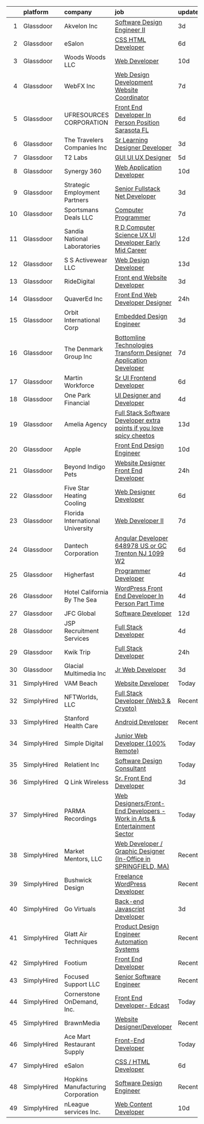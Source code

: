 

|    | platform    | company                           | job                                                                                                                                                                                                                                                                                                                                                                                                                                                                                                                                                                                                                                                                                                                                                                                                                                                                                                                                                                                                                                                                                                                                                                                                                                                                                                                                             | update_time   | location                |
|---:|:------------|:----------------------------------|:------------------------------------------------------------------------------------------------------------------------------------------------------------------------------------------------------------------------------------------------------------------------------------------------------------------------------------------------------------------------------------------------------------------------------------------------------------------------------------------------------------------------------------------------------------------------------------------------------------------------------------------------------------------------------------------------------------------------------------------------------------------------------------------------------------------------------------------------------------------------------------------------------------------------------------------------------------------------------------------------------------------------------------------------------------------------------------------------------------------------------------------------------------------------------------------------------------------------------------------------------------------------------------------------------------------------------------------------|:--------------|:------------------------|
|  1 | Glassdoor   | Akvelon  Inc                      | [Software Design Engineer II](https://www.glassdoor.com/partner/jobListing.htm?pos=105&ao=1110586&s=58&guid=0000018160fe9b528d4051159e6079ed&src=GD_JOB_AD&t=SR&vt=w&ea=1&cs=1_867f32fa&cb=1655189707964&jobListingId=1007931691673&cpc=91A66587F56D6347&jrtk=3-0-1g5gft6s2g2ph801-1g5gft6siii11800-4e70c9872138baca--6NYlbfkN0BedaSJ74Gjs1g2m8qO5X9JEW7GLVUAx6MMatG1vm1iFWF5IcSa5lNRV-tx573r3IgU833bDH9X3-3tfskTdkt48JXvko6yzag_if__K1Fw3tQ1ziMtlrGBoX8zZiwHUUJA3nDqpaZH3_zJmxt6gYo-69zNLXmZKNthylu4gJ-K0sS0ovm822KtozcPvI6vhkfyqhlNBGBSVziD7PGmceIZxJRlKSqCv8viOWVFVq0RbwziJtdWCqiGQOYvpPQ6i0sTzmYlKv-XzCuw88r9De_MxAnKzJH630pAJ5DRCQBJ4qdOKH5VwSpxpI19VYk-kEzY--M78eqNXn1ikJI0HPoPVKo9uTyyxm5SHt0B2PrUKrPuAFiOLN5BmeTxwsIcsp4f6KsACY4iuUOd3HnoXvkgQ_767Dg1ADuJDSyNKBL7Yg2mf9XeCVpMcX-LnuY7Bh5wwFFbyYt71UMm2dK0cdW4LecEQDgL4RrUmZPQ5ajH1a5s_bHGuzITRvkKRx1ttBY5FxkCj-B8kRAQFpTJ49bg1OUfb6PfGtA%3D)                                                                                                                                                                                                                                                                                                                                                                                                                                            | 3d            | Remote                  |
|  2 | Glassdoor   | eSalon                            | [CSS   HTML Developer](https://www.glassdoor.com/partner/jobListing.htm?pos=111&ao=1110586&s=58&guid=0000018160fe9b528d4051159e6079ed&src=GD_JOB_AD&t=SR&vt=w&ea=1&cs=1_33bcb7fe&cb=1655189707965&jobListingId=1007924725713&cpc=F41FEAB56D215062&jrtk=3-0-1g5gft6s2g2ph801-1g5gft6siii11800-d78d28495f642f53--6NYlbfkN0BEZjN4yZdNxGTJSfeQLQOWG2stMqrQEYxPlXsGtCvXCbogS6p6IFYnszG3ouTNGqz6O7jpNIceYlz64cswnB0sIHM7SRDvZqn9H6CTiV_93sAbrfT2OsakmclQVsZTpbu-Yrthf8MLuwd4pYCyTtZPYjZXbP28sb7Nsrd8BES0pL2YqK_prWsJ9X2UhJqeObC4JnLKsEzWxcswkRyRhSg8hsbm7Qe-ZcjqzngQswYnFpdStuB7jSeuqKJuJc7cuxv7peiMJFW1dBrrEnmbZjnGVe7WsL5oY_sJY6Q1Dd1fe2r3Nz7kYiaBafGnKD83XY1TPiLvEhiz2zpeo2aPFw3yXrHZij_NQyKDuEeUCnbFzMyQ0xfx1ZC_R2rTEa64yQKrXhvtMOBYtuuEkOZYkLRtfqg9i9tmVCQxLZ7rrEgNwiPPWroam3IgBO0auFVoA5mQeyFvrEjwXA%3D%3D)                                                                                                                                                                                                                                                                                                                                                                                                                                                                                                                                     | 6d            | Remote                  |
|  3 | Glassdoor   | Woods   Woods LLC                 | [Web Developer](https://www.glassdoor.com/partner/jobListing.htm?pos=120&ao=1110586&s=58&guid=0000018160fe9b528d4051159e6079ed&src=GD_JOB_AD&t=SR&vt=w&ea=1&cs=1_2ee7c0e2&cb=1655189707967&jobListingId=1007915991955&cpc=AA718BBA0476CE1A&jrtk=3-0-1g5gft6s2g2ph801-1g5gft6siii11800-0eb1274849b25c7b--6NYlbfkN0BO3SNxvjMo2-0Sn7sp0Y2vearIcZeVR6chHfBA1t4ZAfzLMSWShPks-uxHp1vfUkWatOQrzQiIgRs1ZsJy8wixeMRq3c3GYB2jihiysNJ3TwU4HO6h6KQWa_qOVSURZnrLNZgkYWcSmMw3rgPO9QdJva5wSA6awwdE3ygnuzNU9apt8Q3tZq5ju9PSQh_UBj0KKJLUMxILNyk-niK_4JxQkZrjMce3zW7u97sIHkuhnVbGs6JdZSbGDvkjWlU1PIG7UndvbZyfheEJtk4HSoa1qSZ-UMLHVHNtkvNJKKhTs0AfEYa7eJ3rAgqY-l4uQ6lymv4399yTuFmtcbPaJZ2l7meDjITZyTnxCNc_FV8vgaZfuK3dXGohigLMBFBee29SPW_VcvTi7S6vFF41-sLKfZZz7tFeOmqN5glKrDIlHlowwjpLoxgShvSG1aRS4QXjXKPo6HwyxU1McaqOjru8LVrQ6Ril130zUrLtnfT6Vv7v2xYinCTa)                                                                                                                                                                                                                                                                                                                                                                                                                                                                                                        | 10d           | Evansville, IN          |
|  4 | Glassdoor   | WebFX  Inc                        | [Web Design   Development Website Coordinator](https://www.glassdoor.com/partner/jobListing.htm?pos=110&ao=1110586&s=58&guid=0000018160fe9b528d4051159e6079ed&src=GD_JOB_AD&t=SR&vt=w&cs=1_577a7742&cb=1655189707965&jobListingId=1007920957231&cpc=40D58474E35604FD&jrtk=3-0-1g5gft6s2g2ph801-1g5gft6siii11800-f463d66769996559--6NYlbfkN0AA3uNcJ0aeXBAdVd1dUlJvZjHaUXbbC2QUFGJChoFW7xEU327m6es5SMDBLQ2TxuGDjWXhihKMzw2y6I6OYJUyY_7T4qpwyu_xqj7AmKm5Ig7tJYUUxVeWi8D08CpuVLYffC9MlUCMZe6iHQrfpYu5yTN-TfC6PQWo9DbQknP0IuiXsy73zAY6wy4ojSM35m3YYzr3igjAdY3oOTMNthfzFR3jJVa4Y6OySn7R32XehTRKVv8QdQ1pT2ROeut6imUczBBuIkY5gjRv0SpWzwWAJwv70_JhoilwIbXSUa1M1PW80XiDhcazw3Rg4cQGdqvEcQQWplm1bQ75OwDleXBt0OdhvWA4hlsbBgPd0bQ259Kor93F8f4J0SEb2Zfu6nK24_lsz-gF-fo0y9-XrzTYw9p_I4IyLyDG2sH8x5UiUksU_mzzWfI-bVebXBSDiboZyggAY9ofWB90I2k9l7lZQsz9qoL2JoHp7EhCMC0RGB7L6WO_vvQakPGXJl2qqxEmaWUMy4InJmj7t-JTIRwGa9O8SslXmsp2rrbfJfOhnLbo1RmOZ8nh_odpC8YQ6DE_VloJ-L9ZVTi4sOLLyLI4nKFhrCYOho9fkITUO4r-nA%3D%3D)                                                                                                                                                                                                                                                                                                                                                  | 7d            | Harrisburg, PA          |
|  5 | Glassdoor   | UFRESOURCES CORPORATION           | [Front End Developer  In Person Position  Sarasota  FL](https://www.glassdoor.com/partner/jobListing.htm?pos=101&ao=1110586&s=58&guid=0000018160fe9b528d4051159e6079ed&src=GD_JOB_AD&t=SR&vt=w&ea=1&cs=1_bcd50ee2&cb=1655189707963&jobListingId=1007923496267&cpc=3D124ADD2BE5A259&jrtk=3-0-1g5gft6s2g2ph801-1g5gft6siii11800-299a1c042d5f5555--6NYlbfkN0AjeJqgKXHp6a4h8OdGvVmXLk7LusodRFDKFJ2WuQe_SiD5QprdGOzNGTHfqE46y8TOwzVjBYvtxAB10pQa8-lSsghkx62mgbVRicUbs5bGp4tHRc9HEhowuiQV5duCMEpH4uzyP9crMNR8YIs6XNDyMLtlM671dan65uKpVnB2Yu0Jk4fw2T79X51RwVRU88OBtkZursMnOU6YSHwrrcNkvYe7yInAHs9cpKPzAs1MFlAuaDEST8uq7L9pVx5FzzziyRghJWpDJ2jL-O7fZdP5a2DCd08iwa7lvuDzJudhnIlT3a5Z4lIsP-_fg0ckU6WRa2Yci8B4JmTVta9SV-A5k6ezDPuNQX_sZJA_Q-CyaYeJRVj-q6reAeYPlm0s8Fl8GK_41-wTjq81PleoIBLJdE2L2eJ-HCZ5ksMX4W4wX9eFmPsQWN4qZSzt7kCR8eZO1TDggjgqpqeL_DNX_VcpaZvL2g3Li8R_HrABUL5ya3w0c2uQqczoRA9GQGmkvR6Tlbeix-51komZDB63lUdZ0Jd53fJh0eg9QMzIY4gU4110bBxdv4tIFK6X3ln9l8Y%3D)                                                                                                                                                                                                                                                                                                                                                                                  | 6d            | Sarasota, FL            |
|  6 | Glassdoor   | The Travelers Companies  Inc      | [Sr  Learning Designer Developer](https://www.glassdoor.com/partner/jobListing.htm?pos=119&ao=1110586&s=58&guid=0000018160fe9b528d4051159e6079ed&src=GD_JOB_AD&t=SR&vt=w&cs=1_0ab8624b&cb=1655189707966&jobListingId=1007932619445&cpc=CBEBA1A9D941894A&jrtk=3-0-1g5gft6s2g2ph801-1g5gft6siii11800-f4d094e3d0b7f44e--6NYlbfkN0DwhCR4mE7Dx-CLhz4PI5BhfvPze6ywMzhMsBH5psjCE2akgMDjbc7mgQRF-OO2fE6y8Z1QJJ5ZDXy0niJzaIdyC6Yp9KN7zRYRC9A5lwpxOMzXe80N9kpR-BHR8MenMH4hLBYdmhtKF1IVOhzD6fA4qiQ_UuLqcNHPZGSXnFiJOWXWY_VyOd5O8_IZBIbsnZIcFboTFx3Jh2Spl3IIb2TLQhy9HdRmL0DTdrAXgJBrggaVRjVQ38c1B-WXuUZRjx_j-8bGqnc3xRuc13MfAfVwwS1fcnw2vu2Vus1D-tvgVxCWyJqRGGS46TPYaPgaPOH7JBgNaPRURL33kOwKZUdWuMzOmxjKWaVv7ABSQTOZbd0gIh0dljSD_DNQmvZ4s8TME1QriGZUOJo1E2widTWLJDrGQtj4QIqJ56RGsqoAE8C_akEiKUKOa93xlyVU34LmaWI6U7XwplKtnsVjuYZI-j7TIlwSv8mblWHwwdNGxAkM9tH6AMbBV9qAEmp9ousgGe5DPBlr4Zr32L2iAk8RA1-_d1uRJ-MJU4IAWQTT3xGP2pxhzcWbq1Lmw9-mFjXIpkPAevfGsQ%3D%3D)                                                                                                                                                                                                                                                                                                                                                                                               | 3d            | Hartford, CT            |
|  7 | Glassdoor   | T2 Labs                           | [GUI UI UX Designer](https://www.glassdoor.com/partner/jobListing.htm?pos=130&ao=1110586&s=58&guid=0000018160fe9b528d4051159e6079ed&src=GD_JOB_AD&t=SR&vt=w&ea=1&cs=1_145a46db&cb=1655189707968&jobListingId=1007927015310&cpc=75B6770C194DCF89&jrtk=3-0-1g5gft6s2g2ph801-1g5gft6siii11800-88fdad46afa941a8--6NYlbfkN0D2W1O6DpjgqM5t-Ytd4rWfN7zm7KgZNT6v4xi380-TNoafG_tUEkKvJdXorb6VoYSE6sjVX1kUCkmsNuH6WCf5kO5Gs5uD9UVjt-nV7YkXjbodDSuQRyGQsosBRGhih3WcdfQltN15nJROO-E6KuzdoSIxQvmOdLaL6hSdVz9Aa1WRUbnTPubpWb-OPiRXltywZOlseF-F5j0TBrQ3ZNezqtHfxBar3mbWQEo_n2hQjPFPpxncVVKtxJVaQlnic-66ox0miI2Q-_4sEHM8S7OCzv8rySbKmR4ifHP1F6sK1OnWqdhtZsrZK8tXhEvE2eGbqz9dH0wjD_XbFWfNvMiHVbksaSAPRnDHbmG3ctjw5oFYaeBbq67o22aJ51RW3L9inpzIgZ9Gh7THcAYmo4gXsXRpuyOFSU2QKl89xiPdad-xVZF6mIpdt1gMSF5wc8OnsWt5PR0Rykq7AwKEReeb)                                                                                                                                                                                                                                                                                                                                                                                                                                                                                                                                   | 5d            | Remote                  |
|  8 | Glassdoor   | Synergy 360                       | [Web Application Developer](https://www.glassdoor.com/partner/jobListing.htm?pos=125&ao=1110586&s=58&guid=0000018160fe9b528d4051159e6079ed&src=GD_JOB_AD&t=SR&vt=w&ea=1&cs=1_d180d674&cb=1655189707967&jobListingId=1007916078773&cpc=BCC169F53084E245&jrtk=3-0-1g5gft6s2g2ph801-1g5gft6siii11800-29ccddcbc13599f4--6NYlbfkN0D3144mSAre_s2DyY13LhQs0VT40Ny06JpOHOzDNPfCMOPtH0hK8WyPBEVs6-RgPgnDufC31XtsuCJqo2t82BuI4oDEEYmSSiJecdWdwZ5OkPEEIKfQITnmixD97aXNUSMzjoxhCKQuq1KRbgfrOJ90P5KGiPcJ5p4rhkZ_0KPveUBLie4BHOSvCqtR9KEzhcUPiSQBiGqiuICemmDYYBccVlS8gwofZexuvwy2hDgZz_KCHxLk41EardhgJi4xhC-Wh-jOBdYw0xBxwBH0oQCsxlRomUC_I3_iHDZuoB_BRTiXE8IPY5-EG2yXuB1ijbF4oGiF8QAO2gErboOu09lbyZ_lTEAMPQvx3m40qrp3-PZxMhtrHFXcvrELh2jSgjlReg-sMyChPIOpwPzafQzlFu13IHPOYM6AUjjnxw0dcYWuOHIcDBeGCCLopRi_lkKNL2YbuKv0Cz0-pccdnftpL3vZYkeTxbORBZSTXByUu9D6JE7AAxcif0mAONrzdmw%3D)                                                                                                                                                                                                                                                                                                                                                                                                                                                                              | 10d           | Remote                  |
|  9 | Glassdoor   | Strategic Employment Partners     | [Senior Fullstack  Net Developer](https://www.glassdoor.com/partner/jobListing.htm?pos=123&ao=1110586&s=58&guid=0000018160fe9b528d4051159e6079ed&src=GD_JOB_AD&t=SR&vt=w&ea=1&cs=1_bbeea43c&cb=1655189707967&jobListingId=1007932109580&cpc=AECEB822CA110EBC&jrtk=3-0-1g5gft6s2g2ph801-1g5gft6siii11800-c36782258eef7748--6NYlbfkN0B-fTUegnOdPWDV05CiIhIi2qlOzw6WOcAKK9Y9LqNfmuNY1A0kBHRpIHZer5Lsr2yEesuItmG4PiDoSmT_VkB0aWsBn2slRN5kOozmjS22nImROoQhkqM0yypWkb0taiFb8wGj2fUjOELNGaFJGINIkPttTpA4Nq0jC8SlLH8GaBR153ZAwRg3zUtKKOxqOfLck0U2Lpc0VuiJFU5K_EO3Cv4VN0blbGeB6_zQ0XIO0tFWpqtTUOK4XAnvjGiGwMQ1fT3e1mlje4j5APT9Ecb2dRSxm8JaDZ_HfnstzDtE_Zm_zpgvP_WhVXDa9oSFxOBdKsub29-2edPxlnaIHkYK9dbj9Ptj9ZzPSQuQhrFw64AHWKh0ba4Afn-Wydz0vzjBWdACPtcNn73Cvxnr4jaBnBOYz1tD__Zw1b6kk1bQ8tZ6eTBTg-vpqLXR-VgRqSyA8xYA_K3s-5ekbxQYcGtuHh7N6Tx6yp-yVPwvXQoScZ8-EwRVP_FE1F50vzQfRkGAR4l7--KWQw%3D%3D)                                                                                                                                                                                                                                                                                                                                                                                                                                                          | 3d            | Remote                  |
| 10 | Glassdoor   | Sportsmans Deals  LLC             | [Computer Programmer](https://www.glassdoor.com/partner/jobListing.htm?pos=115&ao=1110586&s=58&guid=0000018160fe9b528d4051159e6079ed&src=GD_JOB_AD&t=SR&vt=w&ea=1&cs=1_50c09ff7&cb=1655189707966&jobListingId=1007920625031&cpc=96F8E6828E6A41D1&jrtk=3-0-1g5gft6s2g2ph801-1g5gft6siii11800-44a2eb65cfc8b2c4--6NYlbfkN0BN-5tHF8vYVqcpc6FWzO8DS8lgcCA5gMv941FJ686ir0xHzZVW09YWZri0jdyMrdqZqMgj_APOeXBC9R_DQQGPO1oep3_5Pt0yE6K8NSkjmd_5I3F4l2mKfNGZM4iX6QIBzvq_2sV9jTxm8FHxUBKa3s1kCz2tby2vutZToWIeVkcKdB1ZVs8IICCKkVICWzHwhD3a9D46Ou9sd_ZH6KdJY_8UN2SDcYzrHHxhiTW-BCURnwMcKSvBahNhUXVoLSgZP8YHhy9EdkhRhbSY1wPa-uP50L7ayfCzM5x8ScFKHkn6JNzwtJb6xd2T8MPErGdT_T6njwm6gz4cjNLQZUVweLaaEnqzfXuuGVHXDsXc2msZQ_0uqwfRG1FIGP_bgQ6c5bWXRkwpx8XonSbKU3PBEVlVjHxrNMdrETF1NWKF_UujB3k3GbCrhI0voVAnJsMbV-IIcdv7XXWLUNsE1hj7tTqLADFJTA74gz5E36Qlkwxlr9HYCVcTHEN-leag-HAhAL95FlDAeg%3D%3D)                                                                                                                                                                                                                                                                                                                                                                                                                                                                      | 7d            | Mechanicsburg, PA       |
| 11 | Glassdoor   | Sandia National Laboratories      | [R D Computer Science   UX UI Developer  Early Mid Career ](https://www.glassdoor.com/partner/jobListing.htm?pos=103&ao=1110586&s=58&guid=0000018160fe9b528d4051159e6079ed&src=GD_JOB_AD&t=SR&vt=w&cs=1_2e56579d&cb=1655189707964&jobListingId=1007911268524&cpc=44DE203E6B988E83&jrtk=3-0-1g5gft6s2g2ph801-1g5gft6siii11800-2536bb670d953c78--6NYlbfkN0BdI5vrJcl4iNCACeycF7SOUtI3c7RKoL2EvjheEbCbdUv081JA-dhNqjZ4jdBftl73t2dDyuec84FMjeUD6P8G98esIl-3b9vBf2e_230qYVTRFV5E97TCHyBG9a4SQd0tVGz8yJDy2YWjK0Nj0ZQ7Bb_E-nfYCqpra0nuiANOx-gYPDIGgspsIbComsXXRhUr88_7bBbeBCeUbMAE2g642sO2e_II0x_aqcXCuDEpkZfcQOC_yXeUCFyIU58MYTcxkis7qEEjD8hTzm19buj8RJ73Au8BdU4RvXP9vo1_n2DDOQHR6STnJA8gd4om6s50HGAD5mJjZzTd5o_9cPpN9EGkk11lRKUlea1ClD2FubnAXOlPAwKHmKG7MZUNwENUwyL2crwi8cZBn9UaPm1y53jLl62YvVIdKDVYRy3zCz4B2MXE6kOIdUuztIWv2JKl2hUhwc-yvyij57pYFDCw-1KBe-vqSqq-N5-E-mNMob5rdkvXJPGGSfXtiCbBs1MZd7aWgr_gPS612eyNIDnLZUPDjANJMCRBS5GRE6eOrisZyYMk1pZDqMH8KxZXAi83yr3Whe3FJttVPSk2TG4Zp-V828fdp__XhvGXMG3wyEp6S8u7qsdj-ilAuw6mkcSdNXYFulARk0S3hkphLqPjJbnGSqLiP2rn7CrOn0Nvo6D9XRCgt-4j)                                                                                                                                                                                                                                                                 | 12d           | Albuquerque, NM         |
| 12 | Glassdoor   | S S Activewear LLC                | [Web Design Developer](https://www.glassdoor.com/partner/jobListing.htm?pos=107&ao=1110586&s=58&guid=0000018160fe9b528d4051159e6079ed&src=GD_JOB_AD&t=SR&vt=w&cs=1_02b732a3&cb=1655189707964&jobListingId=1007907546318&cpc=A615028083C8ED4B&jrtk=3-0-1g5gft6s2g2ph801-1g5gft6siii11800-9a94e0e65c736bca--6NYlbfkN0Ajr136nt6A_LHOZ7dazkZBMRVGXfFx1UH3hXSlGZi78qV2vh4IIPaG56QxCFgA56Adpr9RaXdipIXu1R4bmSOvMziN5foyE-Hu6-wOJzorB798i-BTTof0WkY407sJ8JJ-b48jkEdELNvzxft-sRf5NMtJ6JiYIBRDHRpWroXbQqBaO_5kxxHvN-KYbt9H9FU-F8bCVWeed56PDkhqUEuRGHhHzWK0Nu3lZP0kPet2iRwACwaCwOfDb-EMyWgGqkH7w8F9scYTODSXHs5vLFqvbLsxgnSuxFyJvNxn4peqmFfbQ9g__LXHpMWkB2piNu_A6pF5uldPWQwVqsNnS6pBrRiZ_Bm3WO8575YvhaLSRgLafIrQGe1UZUPb70SSOVGbc3KJUKCW7fN7m2bWbxv94SG_xOH-frlDA-7c7VWAMMd7dWbM_JkJvFhXV3qsjx0oDt2NpvEXMSJg3_NYydQq3hkAZeyyOkBHn2FWiaY7MDbmwHoyw62tXoHl8v_wHoNSh6FBiBl0klJ2KaZPvbK9rOCj1YTetix7gYptoZzV_D27OVyO3mGsuDB_21oABazfXRHEQv6gZ51P1LZdp4Kv0speRcg5cu6A6ICpP5TgS-sjDSw9IjSv4nk2npym0R6LafEexVCR5dQ0d-sdBSj7F9cd_qA2Bc9y68aOKX7zXKGkTTZqNWdRT7wviJRY1kDlN_qekztLKxfckPOHNJL3NeRSG_yQBFBgIfYmet9dXC-ibn2jUVyxxO4m54TMUZY%3D)                                                                                                                                                                                                                        | 13d           | Bolingbrook, IL         |
| 13 | Glassdoor   | RideDigital                       | [Front end Website Developer](https://www.glassdoor.com/partner/jobListing.htm?pos=117&ao=1110586&s=58&guid=0000018160fe9b528d4051159e6079ed&src=GD_JOB_AD&t=SR&vt=w&ea=1&cs=1_7d10e99d&cb=1655189707966&jobListingId=1007931992105&cpc=5075878B7C32FFAE&jrtk=3-0-1g5gft6s2g2ph801-1g5gft6siii11800-26665a45e1668915--6NYlbfkN0BoEVNbAWQNxotZkgpTQG7kMc_AMYBv02UGObrQiiCverPnjPKFUkivPIF-hLlPpZZ63ccqoU8pFtLu40d2uQ1FXPREsCOTtGr2DfZyRYGs_HszesTgv7H0WLCvSne0rN3vdVh4QYOnR2caW7lPWCW4erh4csDj3CXiMfapoLon-FtBzi62gjOE4YTGMfHrVa4Cr4Vutiwmz5t1fvkIWy3r-OY3d5e2n3ScBzRUDCwUXSLmw20TkoqsFtIB9x8iZDKqnzVoni4iCQplRjZcAYzslv6pCqJ_oAq0hxhkjbw__0pEf_u62dceqyIxWaQ9eQfGIYnxIRs5zgZRbfeJKJY7C1WEjiU-3PuiItDDEwzXoopyQwoCvM5H8A2nsZLXUNlKNzuuv5NjD4pomJ-jOJ6Nt7JlRGZzEJblgrjTUBCbHyH0hlDbjpRoq96mkoKiU9JpqUcr8YyYf8QZTna5TdTGFIIqDrdTAMWWc0XQ7xk6Zyed8k1c24aU_LiT3ZDZjxzRvijaTVmWIA%3D%3D)                                                                                                                                                                                                                                                                                                                                                                                                                                                              | 3d            | Columbia, MO            |
| 14 | Glassdoor   | QuaverEd  Inc                     | [Front End Web Developer Designer](https://www.glassdoor.com/partner/jobListing.htm?pos=102&ao=1110586&s=58&guid=0000018160fe9b528d4051159e6079ed&src=GD_JOB_AD&t=SR&vt=w&ea=1&cs=1_1e7063ca&cb=1655189707964&jobListingId=1007936252108&cpc=08E35E8864782013&jrtk=3-0-1g5gft6s2g2ph801-1g5gft6siii11800-bb1f9902c558ed78--6NYlbfkN0AtlW_omU2Xx3W-19HQ_drmTKCWebiHnmA5lS5PDL5G8ZkX8NO2bnXzrIEjws-3SAO1KWXH3BpdhpX083viPqEx0phXZ4hwIqErzoT-ah9_vcXqsaSSNPWomIuJGZW-MwLjEUGu3s5lP27ide6b_6Pl7soJKxhakzR3r5RJjUFGIHxGx7QyI-0sUNWoNTRhOoz-ZjG42cBKyIHzKRJ_aKSSLLAZDqfSbbV3wHnmDe4POP_iiKr1lvcMc44gUf2RwoHskACJCN7j6vAdb1303j_15UZVALfFOKBlMxIgjVXYuClcPVCa8A2_Fi6JwYHVV_Zp30y2n_ftoVPpTizK31hVk4u5l9nm-gODyOOpahCmB18aqWOSIEw2rSKKnq5hZiUEFyg5SQotbASmmYzlAen2oxKljuTIYy4FvfacUy1PNGxOh0LAoiopwklmYpmiH21xIVKfs-LbHb7zxRUXz2IjjCvVzzxaUDBLQJFvqDRoPZiWIpyup1hpybm90tHqWe-4MOpDkh3XLw%3D%3D)                                                                                                                                                                                                                                                                                                                                                                                                                                                         | 24h           | Nashville, TN           |
| 15 | Glassdoor   | Orbit International Corp          | [Embedded Design Engineer](https://www.glassdoor.com/partner/jobListing.htm?pos=116&ao=1110586&s=58&guid=0000018160fe9b528d4051159e6079ed&src=GD_JOB_AD&t=SR&vt=w&ea=1&cs=1_85b4a3e5&cb=1655189707966&jobListingId=1007931830820&cpc=7E331B339EFC28D0&jrtk=3-0-1g5gft6s2g2ph801-1g5gft6siii11800-4b6019ed2ca40b77--6NYlbfkN0Bdawkma8uMirdPCqQF_EZve-sB4UozhivRZ73DC1EvSPFjT3huMp43aDd_ivtPHzokPdD29S361EXM7Y9LS9EmGZZ6FBnuSOtWzpUhu8z_0PnEyFf1rqpcvIio91TvAc5ijlysGRKiuCpDCXumFRfoks3f16x2L6haTuW6mX0OO1-cLQhcW_RYlGv579UZKj5GPd3I2JlDJfQlt4qGwnD7UVOs2Ps1OiCXiyTXRbHYil6b7e2kmbbcqsL3P-vJb1r9o9zHPeO9aa2C5m2-vNQpJIuIXxpB6awlY_UjQMHRKW73dQM8CJ8xQ_QiI9N5-V-1ypWNxVuO7wLR3D26tBbHfU5uuKQE4LMvvFgeJcNlBDZasCwqkG1relsJB5NrMR58hclC4-9NnQV3IghNVrBy_mtWK0Sc-PBLUJ_CjP3Q9f1wRmIE7hMuW0vGcKtBfAdBpX_JmxFJIECrlptEBjlmNcYcKsj0v6yHelwWgPThQTXShlY8JLoh27hpaqyie-U%3D)                                                                                                                                                                                                                                                                                                                                                                                                                                                                               | 3d            | Hauppauge, NY           |
| 16 | Glassdoor   | The Denmark Group  Inc            | [ Bottomline Technologies Transform Designer Application Developer ](https://www.glassdoor.com/partner/jobListing.htm?pos=104&ao=1110586&s=58&guid=0000018160fe9b528d4051159e6079ed&src=GD_JOB_AD&t=SR&vt=w&ea=1&cs=1_7629b7ae&cb=1655189707964&jobListingId=1007920677812&cpc=3B54C55687EAAB5E&jrtk=3-0-1g5gft6s2g2ph801-1g5gft6siii11800-c9509fc5d067a275--6NYlbfkN0CnvnrZV6i1JGX1yqycrBVKxG_QbmFGo1hJvaAPDrdCVTET5rWUgFWpZGgoZc06_HNnY7hdT5y1kDU_dzPnswIN34pdZNgNK1ilmmQcF4UlgBkJtOJXqS4SHehDpnMOgd-7-BM4x5-4Lwr_f_7lGtzLgqaA8CJxUoK7HXFt460O2Himc83l5I4fCMyIzzRDPz0lQrfMIL1YVsVkdjwXw19mKI6UUwo9Q4FOcW7aX-iOGoLDhVbTQYLLWmauUZ22AXuutgw7syVLmXp1FJsqn5ve2q2YKS8v_QqtP-B89jPJnDsIkPr2_ldf_WpDw0p9retYoMRwEcQ-xw2c-NbiDL02JAN23JzkwgGwoZuvucv0Y_z1jW8QfzTR30W_UQ7hvOHGF7U1SDm7WDxSQaSAAyzF5AgoKffFRWJzRybTZJYiKn_lFV6hvOHVevVN4RaW7gTzLTBg1QftH6jYu-2medMx5roaXlP3QXX3Xprcmcg8Gb30-XOjfBm48C0tN-3uXSuOjQKloNYyNZ68-l0c4KGYq_AQtuGU0kRVDSUz1Vl1U15KvaMYfqIro3W8dIvGSes%3D)                                                                                                                                                                                                                                                                                                                                                                     | 7d            | Remote                  |
| 17 | Glassdoor   | Martin Workforce                  | [Sr  UI  Frontend Developer](https://www.glassdoor.com/partner/jobListing.htm?pos=129&ao=1110586&s=58&guid=0000018160fe9b528d4051159e6079ed&src=GD_JOB_AD&t=SR&vt=w&ea=1&cs=1_e61c17b3&cb=1655189707968&jobListingId=1007924178215&cpc=7095061949A44974&jrtk=3-0-1g5gft6s2g2ph801-1g5gft6siii11800-52d0e025fd71f8fa--6NYlbfkN0BAnXLjUwbR7LBHhCcBSn_NgtH3YW4eF8cFpakyIhC5-Xqkka0fZ4k23toJXCoLKcl8qezvvOt6l9i99Pof7x6ngYcE48DAvNGy0ZQsDEsgF6a8pCc2JVv8EwQp74UnDAtmsXTO2trqCTklgaG3jB4d8rsbs14O5OV3r_a0SndBhT0I0CRqaVSfQ85wWkT4wn8eO4NLXcMbcKDAYcNCEVdLs54PTKJ7q6ZXMRV14fLhyz2E3yM8QSto4m9ewW86RxCDzq8xCbkaABqGZL2wospsf1AObhW2o6kLmhGfZAjkhBRXYMudXt-V-xYfwYsO3m3WgfFWatLe06LpnSS626JoXjHOrdV2VZKdjfV5azbJoU3xZbg9E8s-pEHi4L0Ipo3C97nU6V-caiu-y7bwzg1txL-yvY3eRGbqQIl5b1XH9uN-Xns0UKR38Q1njsjR2bJsAJxBsdrA4OU4NqwQA7kRoWsALE-QvSuPrczteh6G_JqKUBNhafjiHUA0g6MPTBsaid3qrgAt1A%3D%3D)                                                                                                                                                                                                                                                                                                                                                                                                                                                               | 6d            | Columbia, SC            |
| 18 | Glassdoor   | One Park Financial                | [UI Designer and Developer](https://www.glassdoor.com/partner/jobListing.htm?pos=106&ao=1110586&s=58&guid=0000018160fe9b528d4051159e6079ed&src=GD_JOB_AD&t=SR&vt=w&ea=1&cs=1_050941fa&cb=1655189707964&jobListingId=1007930034219&cpc=A1E2D04CAB10975F&jrtk=3-0-1g5gft6s2g2ph801-1g5gft6siii11800-6bd632b15bd631b6--6NYlbfkN0AXRmaj4qrt_K0tCGuPu7P-1JPDornHxocZAMYcyiHdtUrU6RGJV_bcmXAl1FLj6y3fd1gN3wMu_LVb688BK_shGlBOdSy6DsT-yCQCewl0svXxlZhzyfhn8M9yP-l7_uXvrcY5s2nF03p0i49cZJbRWUAAvsEr_UfWTxZwoJAuM7Ul8SD3FaES9PGig_qVNQFbiDBpyd8TvVK32223B4xTdhVh6t0fz4OgDnnXXGpyeGjDbiTZtVWPP-TjUnpzKZ98nspeSnl6qlqILebGNORjfc1U4FO4hBcB-tkiHi7MtEvfZv1EPrL7LhbCXDn9hQ0wloRt8rbvQZsVjG7F0z0cEdlkufX2fP71kVq2TBGZ_B8_rUx8fd9GzjPuTD9oVnNjIkhWDa6c_dXNG0OgiurY6-GrXxtMpl8znQ7nCPj3HSxLePCAAN_v_rSoQZclrBHLXrMJhsnGnio12ultcfdprJ1OTlhL0F5cx7Lpdr3dGOsGYa15fxa9ULM9-tDk-HLcp7riVM2QzA%3D%3D)                                                                                                                                                                                                                                                                                                                                                                                                                                                                | 4d            | Miami, FL               |
| 19 | Glassdoor   | Amelia Agency                     | [Full Stack Software Developer  extra points if you love spicy cheetos ](https://www.glassdoor.com/partner/jobListing.htm?pos=118&ao=1110586&s=58&guid=0000018160fe9b528d4051159e6079ed&src=GD_JOB_AD&t=SR&vt=w&ea=1&cs=1_03c309a4&cb=1655189707966&jobListingId=1007905190328&cpc=07D58528F3898F33&jrtk=3-0-1g5gft6s2g2ph801-1g5gft6siii11800-67856edb6d341728--6NYlbfkN0DnWT2MWh3PjM2wGGC7mpX-PKFto2gAIuK8vCM8ePi-hpLYk1KqrofZgPTWXPSBynrJI52abg7-pww4gidOsU03XaLmBhLwalfYZqdGX9y7CVtOsxZpVCYqhwMvoOxjUu0GyMK6-_HoTxubhrZPIFEBztbP9edVRRWyNFHpxru3WqhWfNKBH_zTMLBWK-PldWitBknVrpzJMZlUwAs3Zbg-cVjFqkKzt1WHiAwqnRUP6NFy1qCKdNynnPUZdIOw1AcmuP9h6unEp8FUpicuV2828g9USPIp-HbgD8nahIEDWapoewe6bB0PJZxq12n5j2jOXxHj_83du2olEQjVIMh9y7xhnWGYdd2tzikyXKsaz88AdaZo1zOpFD1qgRXki-kwFtMykJwrpk47Fh_pcJWcwSWFzZm-6G7zVkeoOercl8jH86ePJYFU0OxEAxAlGmM9ucNa1GcRXyuHdAdq7jZ38tpKXkq_oo6vQ0VyhdnpsYHbxvnG_BW662r8ARIhgao4H8IoD4OvsRal7S31Sx11xEEX_s_6tOqB7aZcE0HK7Y_5ViCU7NC_n3AR68yLZEg%3D)                                                                                                                                                                                                                                                                                                                                                                 | 13d           | Remote                  |
| 20 | Glassdoor   | Apple                             | [Front End Design Engineer](https://www.glassdoor.com/partner/jobListing.htm?pos=128&ao=1110586&s=58&guid=0000018160fe9b528d4051159e6079ed&src=GD_JOB_AD&t=SR&vt=w&cs=1_c8250b37&cb=1655189707967&jobListingId=1007917017039&cpc=3DB599BF2F4828F0&jrtk=3-0-1g5gft6s2g2ph801-1g5gft6siii11800-024e67ab84e899c4--6NYlbfkN0BvKrLyj5gPmtZO9T8euul8TCxuuKNOtzRJOomxnwSEodTz2Bc-sPZlMlNbJQ5kKAuamD8E0y8fib0F8wutCtfIGSb471QHU10me4iGiQrDnZ3-x6hN4JEXclGmEWSJEjzkIPaa9eKZaRy3nL4JjynJ8p5ziDXBpcVgJgP1KwoSRzTFplPptiGGMIvdGhPs3PqLhasy2pPBNpxoXFji1xfKyzL0pdt8aYjNSxpJ036NL7oZjk7ZsnAr6ISsYRhMNuawy8e-eJdwaGpQ1_lDwKO1WA5qqjUshuJsBqx9ZKbKYxUk4eD1SKPMBEdyORtH4S_jHYk-Cuiv3uBzU3EtK4OShaibqSjmpaHyPgaMACU2Uz9738Ve7ErMC7tPXuC7J4VU2E9d8rmF63XPxrpQyhCpbAHE6tYxs5T2jX6sYd44eC1on--e-vVd3qGxCAVJzAMB8O-2S5nDCnjQArGVdCHQ0k25uB3jGMYpvR-sCHHTp43GN7uTFbzJHc3ubWAu8_gN1IM9R26R1cAvdDKFo2xkxsPvRlrS3JCTwUc-DCioOqT5mer1rgoCmt2uV1vnW2bYZsslKMijfLT0Vnoxp2wa-dMUohdIKAQfTcmAY6GiI62m6Stv09_1t4Ow3SozR3bXk4wPhvppW-iE7xJtsl8wSH90AR_-RumAaLoCphtMBB5oMGH9JhSo1-pbdmVg1Mq2w8RdfF65sGCqkEcZ_h79g3jNKOL_H0_2TjVs5SrX43Mt9k5ZCYoXDwUKIsoV1Yazg2SEIYiQFtyJfZbrBUhw-oAh0LAbtAZKmZ_ykDiyBXOhVpdQ7whK4wsKNfTSnqEJJ6h-vHcypGZMLOgE4w_rj3ZH9Iger6cvPT-zl6YdhriWTy8G8PMhVrZanGZH2fGWP6izz82TiVeaI9b01uKnOEMAlZhcmvnJTUMow22LTSkaklCu0Mp-2CYLyY3JGSIqFR2ONrvvQYkcCPbMf7a9) | 10d           | Beaverton, OR           |
| 21 | Glassdoor   | Beyond Indigo Pets                | [Website Designer Front End Developer](https://www.glassdoor.com/partner/jobListing.htm?pos=109&ao=1110586&s=58&guid=0000018160fe9b528d4051159e6079ed&src=GD_JOB_AD&t=SR&vt=w&ea=1&cs=1_ab8e9b46&cb=1655189707965&jobListingId=1007937324954&cpc=AA7790897323AD50&jrtk=3-0-1g5gft6s2g2ph801-1g5gft6siii11800-ca455ec4ca1113fb--6NYlbfkN0BzyIYrTMR_AjNKh_kvAG8N613gtHPANQ3sdLTkrtBd-5uEBpCZnEceHEPe887SWU78rUv0U1YpU7h1aTLG75M8NHGLiAVhn-YoD5Iu-kTedwVJBAm7vpBEuSHO5iQw7K0SM3T-un4uBtoiyQ-PV1awHo8cthDuewDFlMd-RWh9-7hDhl11zNbAw9HhaYYNfw-ZZWRCkRnRKqD1ar0J0a3U5aHz9Ok9HYTlTGOsdVUodac-Z48zAHWQRUdGmWX9pqNVRkiGWHCYzhLovxSO3d3H7GHSKX1yizowczaiowEn362P5LWYxKzh-ZUAqWMZbKCWo8BFkIqx67xw2UQaIx8SJk3sbBRUUc75IB1adzFJvhAurYa1wpIKlJPMdC8EEEP54r9s3SsrxcD3oRq6fXMTi1_LDoALeyMSTZBeJYHETyF4E6IV82AzBxTVpxudOiq3cisio7KDiKfrPDbC0STivi3fd28pqgbRRP1VmcdXxG3hgCVuUZxhFhFbgbWs9027uHkMjicF5A%3D%3D)                                                                                                                                                                                                                                                                                                                                                                                                                                                     | 24h           | Remote                  |
| 22 | Glassdoor   | Five Star Heating   Cooling       | [Web Designer Developer](https://www.glassdoor.com/partner/jobListing.htm?pos=121&ao=1110586&s=58&guid=0000018160fe9b528d4051159e6079ed&src=GD_JOB_AD&t=SR&vt=w&ea=1&cs=1_75692113&cb=1655189707967&jobListingId=1007922988006&cpc=92BEE8AC7E71C1CB&jrtk=3-0-1g5gft6s2g2ph801-1g5gft6siii11800-bdad3848810380a9--6NYlbfkN0CPM-GSW8iMlR23sa17RD7q5kdYqTEkxEJr77K0pHi_XR8W-rW3Q2fJjLTwuHB2NnRIg6gqz90Xi84XWDJTb6EnxVy_BLInWBJZpsYDZ4Xz2LG5qLrAf0pwvduezaTrorpmxNYiAqq12A1AP561NSDm_wjTg0ibzy_bOfRk-DRs_ChZwJOdKM54JcmgkLPJxRk37PrTwpNvMkIZujgn9Vh_4Vvdc3I9-FRX8oifM_JP-nySiTvQZvIT5j-tS8TT0U241r2sZnm5bHhLnmzXcIJtjfDmybssqc0jmewIqCQayVJ7kJJl-4qGVrG99QZmzFIvFcQhjYoJNtIxCsoFANRp4_bZTdawQ33riNpXUQYm1-UB36LGbkcvsMt9bpRjMyY9hMtQqg8pfZJ5IcVX4URXfJEkPhfXqiMFqb3V78xLPd8F_gAfkMZuYkH5gem8fz_gf7q20GtY8MbjlFvwrOJsHT5ZKJj30UdiQueWaUG45ZzyNEFquRpvQIUbmYQjOODRUAbZ2ygcbg%3D%3D)                                                                                                                                                                                                                                                                                                                                                                                                                                                                   | 6d            | Pickerington, OH        |
| 23 | Glassdoor   | Florida International University  | [Web Developer II](https://www.glassdoor.com/partner/jobListing.htm?pos=122&ao=1110586&s=58&guid=0000018160fe9b528d4051159e6079ed&src=GD_JOB_AD&t=SR&vt=w&ea=1&cs=1_97989baa&cb=1655189707967&jobListingId=1007920628461&cpc=82ABD2B5CEB98952&jrtk=3-0-1g5gft6s2g2ph801-1g5gft6siii11800-393bcf82ed210612--6NYlbfkN0DLkcw5Q3s657oqdLk9yDcyRlkr7t5cD5jTxS32Y7QMMtENgPBh4g6D27Zh5N8yOQIxU9g4e5UiugGzPl3BivaQeT97uKWY1tXA-1Je47SSNKC05S4Nwho2p6XvjI_ljAIdIUDJdOn_Xm84S69q91FYVRcsECnzCDatEJkzzPgDuwfA_qOwi6MwivaR9go7C-__GY7LhqalR5pvaUn-Hdlw_4j69u6rQRof3CiSVKgRXMq17o4kjaSIc8e69tSgmlz13l5itP7FkNYpTI3Gt3-aclpNl7ifnROGEY3266jq00ZGtGBdLsw-_T8Yltl2mcHxbjNRLrE9lWNVcM258aD8YaXXwTitDfTc5ACq1xJZJZjLxsY1ocEnfEPj4uw1QnQgoaQePuLvcqJEEQ84ee8Xpgk_LFWboeMevehOPc2E-Xp9RfM7XL8KrjGRhhekFcQaRz5vrWVIAHloADjmPZ5gSEXxCmSZwjrTaH1WZnRJ_W9JcbSdMXYx6_tcgoV4dRA%3D)                                                                                                                                                                                                                                                                                                                                                                                                                                                                                       | 7d            | Miami, FL               |
| 24 | Glassdoor   | Dantech Corporation               | [Angular Developer  648978     US or GC    Trenton  NJ    1099  W2](https://www.glassdoor.com/partner/jobListing.htm?pos=127&ao=1110586&s=58&guid=0000018160fe9b528d4051159e6079ed&src=GD_JOB_AD&t=SR&vt=w&ea=1&cs=1_b7160aa5&cb=1655189707968&jobListingId=1007923286006&cpc=8D52E76475A7E842&jrtk=3-0-1g5gft6s2g2ph801-1g5gft6siii11800-9f1649d3eb702d56--6NYlbfkN0Bix7FBf67wPreTmEV6iJoPjf6M7sWQRdpx2Wb_2_BACGNiOl97u0sVFWcRdJVNYfBeKncPmECfXMALauJEHH6G9KMpYbc7fqVk4nafXzrBi6fmw95En1nCP8Zo35dIDzLDZuzOTSyxH4kY-hR2B9LzYYAeaI4Uw_5RPGk4gkz3T-fykx7LrcWvcBqjJEYKO6bTmt4B9jlfv9LCgHaZXHZZtGI6YhcnFjIuWrzEbIy8yyyDj6d5Qx1NLCwfM7LdaNgyvpzPasTkdiRQQrCUNBWoP5DVYI7Etw3jWA2oIHHqHSk5uDxDATx4DnvWzCCfmPds-UcJxHBmfJZ-2BXYawdfNHwg9iVsB_xEwRc548UbGwNtPVFhZguXsTja39b-ulW16WX-Rt2sz1Pj8GsGBzpigmT3MEUaxEbMamM_ayF7RPqzHWvaUxXnWt4FWn2rksif2yxy4ZwZI09_MWYyYBLU14yIOVYMEREzImdCB_Npu-CdBUf5WINFy_GYqQvUUxqm6gkLjFCtGRXIkHNPcZeGI0ulrSTziYcRU8nadzQ8Ug%3D%3D)                                                                                                                                                                                                                                                                                                                                                                                        | 6d            | Trenton, NJ             |
| 25 | Glassdoor   | Higherfast                        | [Programmer Developer](https://www.glassdoor.com/partner/jobListing.htm?pos=126&ao=1110586&s=58&guid=0000018160fe9b528d4051159e6079ed&src=GD_JOB_AD&t=SR&vt=w&ea=1&cs=1_aef9de0f&cb=1655189707967&jobListingId=1007929865609&cpc=F17331D9BECC482A&jrtk=3-0-1g5gft6s2g2ph801-1g5gft6siii11800-bd7858272b18c627--6NYlbfkN0BK9GXDcakwdiqmeo8o-2GvkYnmPkq7xevAHdeF_847qgEqLohpJSeR_je2c6CrwxlMSZudIHXkGl2sTA9OKzQCM5IS0sl2UpeBD9r3WFbJpIBUZWQfvcFudmYirqMiab-lE60b9l-4cY4aLNoEVRo5TlPJokQviS-iHTuRA7yEClgGgmgkP4O8erK2U6Xlo2JR0y6Z9h8_mTekPeUFqpTQmRTqGiIMLQh1Zfr-N689tK0ZLLAF6vIlWx9CCRYeJ7mISzL3Apoinu-_lmQgz9ZZfgxlJQWR7tTud2ve3eR2Om4jt3iZxTjELYQvbx9u2-0Gd9QbeQaV9XNFSPeoeudl4_sNSaUJAQYYpDsatmHkmIyGCb6xxuKSg12_mOz7lCTrmtMJ_dyWGbiY0sy8fPBvj2K_rmzzLycu8on3pNhQpL6iMr2xCol__tzeH_LR4GtkuLaeCDJ8C8Ws8en0MfnkNWkU0IiHLH_jdpzL-wMN_w%3D%3D)                                                                                                                                                                                                                                                                                                                                                                                                                                                                                                     | 4d            | Allen, TX               |
| 26 | Glassdoor   | Hotel California By The Sea       | [WordPress Front End Developer  In Person   Part Time ](https://www.glassdoor.com/partner/jobListing.htm?pos=108&ao=1110586&s=58&guid=0000018160fe9b528d4051159e6079ed&src=GD_JOB_AD&t=SR&vt=w&ea=1&cs=1_f2dd47e0&cb=1655189707965&jobListingId=1007929401964&cpc=4E9467AEE1271D89&jrtk=3-0-1g5gft6s2g2ph801-1g5gft6siii11800-76564e02a628dd6c--6NYlbfkN0DdNONLqhA8z6QrX6vw37qu8cGScUjPKwqVQr3YAsb4-1kF9zPio8EJyvZkpiPz5YZBKBg4gT1ETjeQn4C9uAOsEnw2tQQ8MXC-mCcRBtzg0y4HPRorodTKhV37OY5o1xx3KcZQyfsXWtzB23w7mXV9fHjkW-SEm-OLEt4fxxaI0WWFmNGQtMDwqNRLTzLl-ryJNhLuJLbQ1pIFticKnKycmXVpybSJAgozSm6cvL___CClhbdxVvxZeq-JFZdkmIc7OJY-wNZlS8mftjW3cp-FjVPsqTEut_EOURCYy6rxUHVetRzNIgD9JVSYhtUAO5YInB83er2lybdl6teJYKY27Rcz31ZXtg6C4i_8QBMfZ8JcFA1DYzqIsmbzTIt0xDjOlYbhhpWwHbC9RtinWRkUp1qxJtC-VSX213VMlMCE6HEULEVHOLxOfS0ApOEYLtmqkt6tdCd1SMpn729vO70lK5A1-ltzhXQ2gFqyuabHpJK1J3q0Nb5-yH2q-yOp28TGat27c1P_Sz_W_f0Ar_siou40USFv5gw%3D)                                                                                                                                                                                                                                                                                                                                                                                                                  | 4d            | Newport Beach, CA       |
| 27 | Glassdoor   | JFC Global                        | [Software Developer](https://www.glassdoor.com/partner/jobListing.htm?pos=124&ao=1110586&s=58&guid=0000018160fe9b528d4051159e6079ed&src=GD_JOB_AD&t=SR&vt=w&ea=1&cs=1_50cb0862&cb=1655189707967&jobListingId=1007909532196&cpc=973E6D846143997F&jrtk=3-0-1g5gft6s2g2ph801-1g5gft6siii11800-dec63ee7a8f03580--6NYlbfkN0CTchQM2BHVwpx1ktW2NlScLUjL7QVSfIE1jdaBK1YcLNx1-idAn4bz13YRyUITseRxE5Y6GDtkPfa-tZxZ_SFL4XPWHL8Kk35eKafLxjEIB38wxrcSiBtXfNq5fZXjnJgeJePrT1nfxFbRjGSdF9Cq6YZ4Bhs8C5-bbDLwHSpNw6yMf5jTWU_2NU-cZ9QSA5zuW1K1SMiFERyejbZa-Kn_WgKqgBo9eWz61lgaW5uHWYPrR2XceWECwoVjc02D5CehjltBcCAOLS1VhqROCQLR74OXCqCDhUQnFoRFP_z4oX2w_JDEpF2FV-7_HoJHYoXfW9g_jOnBuJGU8FjikDOrkulA2xTeJjLPMofMgfqd8IaDh3noqxzCqI9E37RLCoLSMwe_suCq8qJ6wJsYQs38-fHPRaQp2Pk6SJpONbG0YgJZUcgRKdRXnRuq7tJae46hS_x9dmJ0uNGe7ejdfPRiBSeaMc2cMe5Kfj46PZxNNte6dBh58FU-mZInJRdtLpP60JgIj9KKPgHuLms8nZCi)                                                                                                                                                                                                                                                                                                                                                                                                                                                                   | 12d           | Harrisburg, PA          |
| 28 | Glassdoor   | JSP Recruitment Services          | [Full Stack Developer](https://www.glassdoor.com/partner/jobListing.htm?pos=114&ao=1110586&s=58&guid=0000018160fe9b528d4051159e6079ed&src=GD_JOB_AD&t=SR&vt=w&ea=1&cs=1_87ff8804&cb=1655189707966&jobListingId=1007930109398&cpc=AA718BBA0476CE1A&jrtk=3-0-1g5gft6s2g2ph801-1g5gft6siii11800-95054fa98b97b172--6NYlbfkN0A59lenfaspU32pbNO55cNgrb0sP8uvJL17sCVrgxVm-QbIj19IC9R7dKEhMbDfzfFNtjLImSyHoMxoL3VnEbrjlpgVGpvsUDXdIiS2VvWPA8HketywOE7nR1g6lIXz9-5yj44Y1OW1zgQS9iHK5YCy-vUOFkV7FM7BctaIXmivMioSxCg14EpxByL5dO3buix7iMjzvRwM6KV8JdHmIhFLgAZtUzD-jW0gXpOGwkDt0LfvBQblEEZdKhUZlYFzFpDK-uY2tAL0bHNaVJFLKDNAF9lHuWCGi_KK_3D4k7lZYJ-APaWijy6-r9Hny9RGk3124Xr_38q1WxJoKaurwqHY6StREYTRsXaNPGS3PPdcS1lkk1H7_UK6Ful1ZbzPFSm2szbZpuJG3Au5lmcLrtGefdaKuqtV-1jK_JWx8EQH0u5mTT9hAEsnJ6fB3z7pLpAy6Ljdxzkg8T_dT51fgUMz1s5ZrV9P0g5Or2xztEfjfOdf76eymLQho7XnllUm7ld7jC8ukAbAUg%3D%3D)                                                                                                                                                                                                                                                                                                                                                                                                                                                                     | 4d            | Remote                  |
| 29 | Glassdoor   | Kwik Trip                         | [Full Stack Developer](https://www.glassdoor.com/partner/jobListing.htm?pos=113&ao=1110586&s=58&guid=0000018160fe9b528d4051159e6079ed&src=GD_JOB_AD&t=SR&vt=w&ea=1&cs=1_b4f2ee3d&cb=1655189707966&jobListingId=1007936801789&cpc=D1B7150B9C545245&jrtk=3-0-1g5gft6s2g2ph801-1g5gft6siii11800-1344da606baf87c0--6NYlbfkN0BZJd0o60TCtgaJxhsXi747-K_iX5KkzRZa7e8SNTHSPEeCigMWL9_JCNtxJq4QltRV3S5O6cECf1m3gRZsL66lcnyr8Tjf_6xgImh5jy2V-xVpKWVp9Jtk9EmgAwwtEUYKK4qVbESX1HwcTt-u9xOoCva7Die9PBzOMlwuzJWPwrMuCQysGHupTMm1hqDOiOiPqas4JyhTof0el91utSOQRCkJ7VkwCiZZ1uqj4rTjBSZNsJm4eQF94d8ejQHY7a10bYCtWeMThwHCgmqe8PFRjjc59ZiDevDuomIBDsWohfOs3zqk8cktEDXJnjQNDG7ELopZSSVM6jMD5-x8kcF9zmg45JaAsWVgT3DcPs_Ord2KaH3hAlVr4ZCWMc0WRHEVfF5dVj44GDJ2nFihvHUd4AMSaJxFqhdwsPhY9qRyxM-kaJmA_jgv3AfQpX6hjjyqoUamOz0X3WYqMpbeFC-niIktVki0myw6JSua7FDU3hnpLJ65dQ6AmtOPpjO492TP67PAa7DZLQ%3D%3D)                                                                                                                                                                                                                                                                                                                                                                                                                                                                     | 24h           | La Crosse, WI           |
| 30 | Glassdoor   | Glacial Multimedia  Inc           | [Jr  Web Developer](https://www.glassdoor.com/partner/jobListing.htm?pos=112&ao=1110586&s=58&guid=0000018160fe9b528d4051159e6079ed&src=GD_JOB_AD&t=SR&vt=w&ea=1&cs=1_d0191097&cb=1655189707966&jobListingId=1007931659080&cpc=D975E6D323D47586&jrtk=3-0-1g5gft6s2g2ph801-1g5gft6siii11800-5eae75f02dfc0729--6NYlbfkN0D3y_NHhxzlQYlxmZuYszDEj1XuQYAya5ls8CWyRR4MlJRIHMyQgDj8rq_060esx9nRkydJh7aHUZ-L71j3mSCjJflGkiRCYpHBoLitI8ZwuLwrQT_6G1BzZg_vApahsMa2Sq4JzypsuDoedCy9qJu46W7GvnzQJDLUSN7WNg0q9r_Djd7SexnF6zfuIbcqsb34lx7ZmlJqq6K8rA26eD6cHH75nlx5IOmzdNfqXhq28-6dqaw8otgGtW31fWE27LJowxvyUyXsXFQQyjuaidM_KQzT2Jzs_yLOVyg1n0m1QDTZIjBvIniqoW7SjCZdUd55uK_4unkX5uMr7iCbVpPajaYNNV0h8rR-hP0vmbTidrT7GU7a2j23bFzdiHaXYY5sXIvnwfNYOLH8fJX-uiE3fOWYngzFIaheegSUkFRSS304WgSwwTABdUFTR1_4pMo9E3_O1KwWRY1Y1SWj08Xqp8CxbGkskEt8-H1ouugMn74tcsMTY9FDqkjL4y9C49M%3D)                                                                                                                                                                                                                                                                                                                                                                                                                                                                                      | 3d            | Portland, ME            |
| 31 | SimplyHired | VAM Beach                         | [Website Developer](https://www.simplyhired.com/job/s2PBbWOuA82k4ttsh99FdPKO8O8YBuaCNEoVLOSprC1ShZADEXPQJg?q=design+developer)                                                                                                                                                                                                                                                                                                                                                                                                                                                                                                                                                                                                                                                                                                                                                                                                                                                                                                                                                                                                                                                                                                                                                                                                                  | Today         | Remote                  |
| 32 | SimplyHired | NFTWorlds, LLC                    | [Full Stack Developer (Web3 & Crypto)](https://www.simplyhired.com/job/2oBNBWUv3yFNYPKbZT9X5ZdfuD-0xYbLpaJIppFY3pkekgFJgxqomg?q=design+developer)                                                                                                                                                                                                                                                                                                                                                                                                                                                                                                                                                                                                                                                                                                                                                                                                                                                                                                                                                                                                                                                                                                                                                                                               | Recently      | Remote                  |
| 33 | SimplyHired | Stanford Health Care              | [Android Developer](https://www.simplyhired.com/job/bixntMy0ujDioU4BjtZEEvVL_r_XDW95SQ5woSmxcbcU1YTvBsekZQ?q=design+developer)                                                                                                                                                                                                                                                                                                                                                                                                                                                                                                                                                                                                                                                                                                                                                                                                                                                                                                                                                                                                                                                                                                                                                                                                                  | Recently      | Palo Alto, CA           |
| 34 | SimplyHired | Simple Digital                    | [Junior Web Developer (100% Remote)](https://www.simplyhired.com/job/EThpRHgnqbkDH4jRiRXl_z9i-g2mWsN2LercwcpDF1v76t1sW0CVcA?q=design+developer)                                                                                                                                                                                                                                                                                                                                                                                                                                                                                                                                                                                                                                                                                                                                                                                                                                                                                                                                                                                                                                                                                                                                                                                                 | Today         | Remote                  |
| 35 | SimplyHired | Relatient Inc                     | [Software Design Consultant](https://www.simplyhired.com/job/_InZhykZQowHHs3rrhIlyCySZiO4ecxril3WYZaL2PvFTGQ3OmZIfA?q=design+developer)                                                                                                                                                                                                                                                                                                                                                                                                                                                                                                                                                                                                                                                                                                                                                                                                                                                                                                                                                                                                                                                                                                                                                                                                         | Today         | Atlanta, GA +1 location |
| 36 | SimplyHired | Q Link Wireless                   | [Sr. Front End Developer](https://www.simplyhired.com/job/WoRbJIJCUEjSxaTo_3wgw9ouia3WZY1mffIgsV28sjsiG2cJTYbkQQ?q=design+developer)                                                                                                                                                                                                                                                                                                                                                                                                                                                                                                                                                                                                                                                                                                                                                                                                                                                                                                                                                                                                                                                                                                                                                                                                            | 3d            | Coral Springs, FL       |
| 37 | SimplyHired | PARMA Recordings                  | [Web Designers/Front-End Developers - Work in Arts & Entertainment Sector](https://www.simplyhired.com/job/yYcIEQFzuSVuxRnD8veE_4Ov6vaOeaj8eE1HWlQHan8gVVVPBCq6Uw?q=design+developer)                                                                                                                                                                                                                                                                                                                                                                                                                                                                                                                                                                                                                                                                                                                                                                                                                                                                                                                                                                                                                                                                                                                                                           | Today         | Remote                  |
| 38 | SimplyHired | Market Mentors, LLC               | [Web Developer / Graphic Designer (In-Office in SPRINGFIELD, MA)](https://www.simplyhired.com/job/kdDKEVojufcVMH10vEpQNtf-fbxzehti8PQJudzg7GIUfRr5_tUjIg?q=design+developer)                                                                                                                                                                                                                                                                                                                                                                                                                                                                                                                                                                                                                                                                                                                                                                                                                                                                                                                                                                                                                                                                                                                                                                    | Recently      | Hartford, CT            |
| 39 | SimplyHired | Bushwick Design                   | [Freelance WordPress Developer](https://www.simplyhired.com/job/cT9tazAs1RJDKybQmBhxG0cez39wk9YtXMULvuD1Jh9iVS3-uLQ0sA?q=design+developer)                                                                                                                                                                                                                                                                                                                                                                                                                                                                                                                                                                                                                                                                                                                                                                                                                                                                                                                                                                                                                                                                                                                                                                                                      | Recently      | Remote                  |
| 40 | SimplyHired | Go Virtuals                       | [Back-end Javascript Developer](https://www.simplyhired.com/job/IZ_uQQ1mdApBzCc7SaHwCPwMPNxcm4wCKaojzkr2D8qC8BiunB5edA?q=design+developer)                                                                                                                                                                                                                                                                                                                                                                                                                                                                                                                                                                                                                                                                                                                                                                                                                                                                                                                                                                                                                                                                                                                                                                                                      | 3d            | Los Angeles, CA         |
| 41 | SimplyHired | Glatt Air Techniques              | [Product Design Engineer Automation Systems](https://www.simplyhired.com/job/CO4072qJKi5qqAVOYnG70QqF-nIjki_E6BVfNIYNiWJtvCBG4dP8sA?q=design+developer)                                                                                                                                                                                                                                                                                                                                                                                                                                                                                                                                                                                                                                                                                                                                                                                                                                                                                                                                                                                                                                                                                                                                                                                         | Recently      | Ramsey, NJ              |
| 42 | SimplyHired | Footium                           | [Front End Developer](https://www.simplyhired.com/job/2pZNSSmtswuCsCvQFyLfLviaWUqA1Q7dgd5fP6G81FKazw9wDOb0Fw?q=design+developer)                                                                                                                                                                                                                                                                                                                                                                                                                                                                                                                                                                                                                                                                                                                                                                                                                                                                                                                                                                                                                                                                                                                                                                                                                | Recently      | Remote                  |
| 43 | SimplyHired | Focused Support LLC               | [Senior Software Engineer](https://www.simplyhired.com/job/Oy0JyfBQrB7idC_QUoj5aAz6aJQW662K8w3ejBmFrAgNpb4GXoJB0w?q=design+developer)                                                                                                                                                                                                                                                                                                                                                                                                                                                                                                                                                                                                                                                                                                                                                                                                                                                                                                                                                                                                                                                                                                                                                                                                           | Recently      | Logan, UT               |
| 44 | SimplyHired | Cornerstone OnDemand, Inc.        | [Front End Developer- Edcast](https://www.simplyhired.com/job/-idc32-YmOXmvMX2gIlOGwm7838xlPa7WOr6cnMClmwLwYVxSd0VAQ?q=design+developer)                                                                                                                                                                                                                                                                                                                                                                                                                                                                                                                                                                                                                                                                                                                                                                                                                                                                                                                                                                                                                                                                                                                                                                                                        | Today         | United States           |
| 45 | SimplyHired | BrawnMedia                        | [Website Designer/Developer](https://www.simplyhired.com/job/78BxKl1R6BpfuVu8Kpk-1cxMOjiHDgxQMPxrbQ5J7eWU9PbYxXCHNA?q=design+developer)                                                                                                                                                                                                                                                                                                                                                                                                                                                                                                                                                                                                                                                                                                                                                                                                                                                                                                                                                                                                                                                                                                                                                                                                         | Recently      | Albany, NY              |
| 46 | SimplyHired | Ace Mart Restaurant Supply        | [Front-End Developer](https://www.simplyhired.com/job/3pH16hAoRtbfxFmeiOzTGBnyc30grRWBPB25geNIvNylmzPl-iYp1g?q=design+developer)                                                                                                                                                                                                                                                                                                                                                                                                                                                                                                                                                                                                                                                                                                                                                                                                                                                                                                                                                                                                                                                                                                                                                                                                                | Today         | San Antonio, TX         |
| 47 | SimplyHired | eSalon                            | [CSS / HTML Developer](https://www.simplyhired.com/job/PAi_ru_n7pZa1qVTYM-zLe5_FOj_Pg2X4gs3v6rLWHxQV4MmiuXWRQ?q=design+developer)                                                                                                                                                                                                                                                                                                                                                                                                                                                                                                                                                                                                                                                                                                                                                                                                                                                                                                                                                                                                                                                                                                                                                                                                               | 6d            | Remote                  |
| 48 | SimplyHired | Hopkins Manufacturing Corporation | [Software Design Engineer](https://www.simplyhired.com/job/qY8slYaw9wD2ocnPC4HaJoxOS535kfd1g9te5vVup0OD4IWDFxIROg?q=design+developer)                                                                                                                                                                                                                                                                                                                                                                                                                                                                                                                                                                                                                                                                                                                                                                                                                                                                                                                                                                                                                                                                                                                                                                                                           | Recently      | Emporia, KS             |
| 49 | SimplyHired | nLeague services Inc.             | [Web Content Developer](https://www.simplyhired.com/job/hE5iF6RR993aku4oWROXsKZ_SK1AxJye8fUstwFKxq_pBqfl8wrnnw?q=design+developer)                                                                                                                                                                                                                                                                                                                                                                                                                                                                                                                                                                                                                                                                                                                                                                                                                                                                                                                                                                                                                                                                                                                                                                                                              | 10d           | Atlanta, GA             |